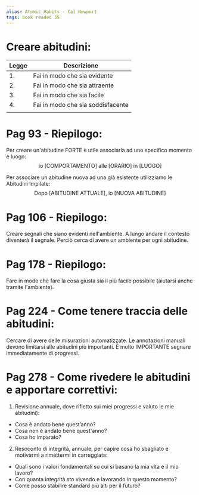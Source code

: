 ```yaml
---
alias: Atomic Habits - Cal Newport
tags: book readed 5S
---
```


# Creare abitudini:

| Legge | Descrizione                       |
| ----- | --------------------------------- |
| 1.    | Fai in modo che sia evidente      |
| 2.    | Fai in modo che sia attraente     |
| 3.    | Fai in modo che sia facile        |
| 4.    | Fai in modo che sia soddisfacente |
|       |                                   |

# Pag 93 - Riepilogo:
Per creare un'abitudine FORTE è utile associarla ad uno specifico momento e luogo:
$$ \textrm{Io [COMPORTAMENTO] alle [ORARIO] in [LUOGO]} $$

Per associare un abitudine nuova ad una già esistente utilizziamo le Abitudini Impilate:
$$ \textrm{Dopo [ABITUDINE ATTUALE], io [NUOVA ABITUDINE]} $$

# Pag 106 - Riepilogo:
Creare segnali che siano evidenti nell'ambiente. A lungo andare il contesto diventerà il segnale. Perciò cerca di avere un ambiente per ogni abitudine.

# Pag 178 - Riepilogo:
Fare in modo che fare la cosa giusta sia il più facile possibile (aiutarsi anche tramite l'ambiente).

# Pag 224 - Come tenere traccia delle abitudini:
Cercare di avere delle misurazioni automatizzate.
Le annotazioni manuali devono limitarsi alle abitudini più importanti.
È molto IMPORTANTE segnare immediatamente di progressi.

# Pag 278 - Come rivedere le abitudini e apportare correttivi:
1. Revisione annuale, dove rifletto sui miei progressi e valuto le mie abitudini):
- Cosa è andato bene quest’anno?
-  Cosa non è andato bene quest'anno?
- Cosa ho imparato?

2. Resoconto di integrità, annuale, per capire cosa ho sbagliato e motivarmi a rimettermi in carreggiata:
- Quali sono i valori fondamentali su cui si basano la mia vita e il mio lavoro?
- Con quanta integrità sto vivendo e lavorando in questo momento?
- Come posso stabilire standard più alti per il futuro?